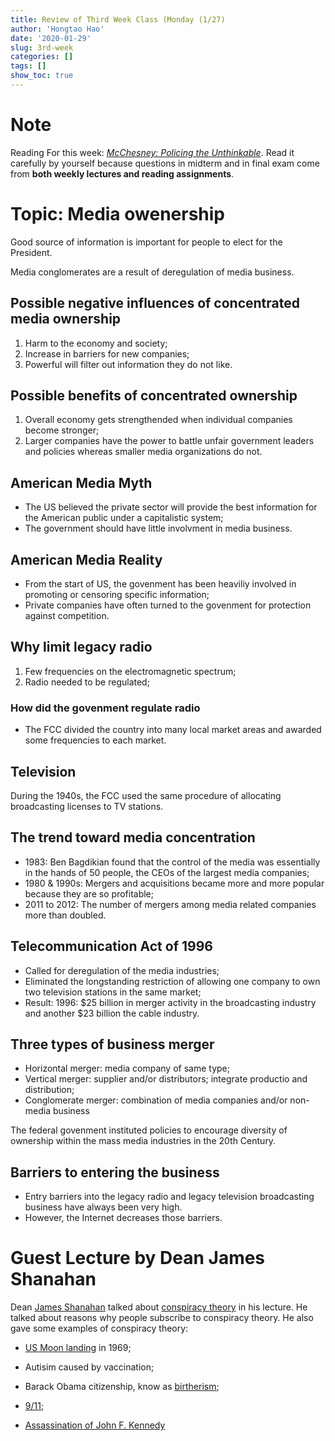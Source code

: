 ```yaml
---
title: Review of Third Week Class (Monday (1/27)
author: 'Hongtao Hao'
date: '2020-01-29'
slug: 3rd-week
categories: []
tags: []
show_toc: true
---
```


# Note

Reading For this week: [*McChesney: Policing the Unthinkable*](/files/2-week/McChesney.pdf). Read it carefully by yourself because questions in midterm and in final exam come from **both weekly lectures and reading assignments**. 

# Topic: Media owenership

Good source of information is important for people to elect for the President. 

Media conglomerates are a result of deregulation of media business. 

## Possible negative influences of concentrated media ownership

1. Harm to the economy and society;
2. Increase in barriers for new companies;
3. Powerful will filter out information they do not like.

## Possible benefits of concentrated ownership

1. Overall economy gets strengthended when individual companies become stronger;
2. Larger companies have the power to battle unfair government leaders and policies whereas smaller media organizations do not.

## American Media Myth

- The US believed the private sector will provide the best information for the American public under a capitalistic system;
- The government should have little involvment in media business.

## American Media Reality

- From the start of US, the govenment has been heaviliy involved in promoting or censoring specific information;
- Private companies have often turned to the govenment for protection against competition.

## Why limit legacy radio
1. Few frequencies on the electromagnetic spectrum;
2. Radio needed to be regulated;

### How did the govenment regulate radio
- The FCC divided the country into many local market areas and awarded some frequencies to each market.

## Television
During the 1940s, the FCC used the same procedure of allocating broadcasting licenses to TV stations. 

## The trend toward media concentration
- 1983: Ben Bagdikian found that the control of the media was essentially in the hands of 50 people, the CEOs of the largest media companies;
- 1980 & 1990s: Mergers and acquisitions became more and more popular because they are so profitable;
- 2011 to 2012: The number of mergers among media related companies more than doubled. 

## Telecommunication Act of 1996
- Called for deregulation of the media industries;
- Eliminated the longstanding restriction of allowing one company to own two television stations in the same market;
- Result: 1996: $25 billion in merger activity in the broadcasting industry and another $23 billion the cable industry.

## Three types of business merger
- Horizontal merger: media company of same type;
- Vertical merger: supplier and/or distributors; integrate productio and distribution;
- Conglomerate merger: combination of media companies and/or non-media business

The federal govenment instituted policies to encourage diversity of ownership within the mass media industries in the 20th Century.

## Barriers to entering the business 
- Entry barriers into the legacy radio and legacy television broadcasting business have always been very high. 
- However, the Internet decreases those barriers. 

# Guest Lecture by Dean James Shanahan

Dean [James Shanahan](https://mediaschool.indiana.edu/people/profile.html?p=jes30) talked about [conspiracy theory](https://en.wikipedia.org/wiki/Conspiracy_theory) in his lecture. He talked about reasons why people subscribe to conspiracy theory. He also gave some examples of conspiracy theory:

- [US Moon landing](https://www.history.com/topics/space-exploration/moon-landing-1969) in 1969;

- Autisim caused by vaccination;

- Barack Obama citizenship, know as [birtherism](https://en.wikipedia.org/wiki/Barack_Obama_citizenship_conspiracy_theories);

- [9/11](https://en.wikipedia.org/wiki/September_11_attacks);

- [Assassination of John F. Kennedy](https://en.wikipedia.org/wiki/Assassination_of_John_F._Kennedy)

